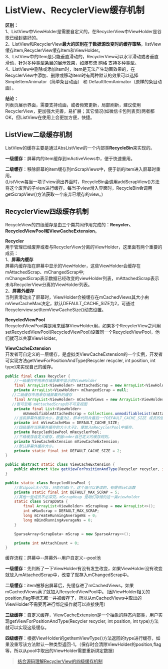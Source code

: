 # ListView、RecyclerView缓存机制

**区别：**  
1、ListView中ViewHolder是需要自定义的，在RecyclerView中ViewHolder是谷歌已经封装好的。   
2、ListView和RecyclerView**最大的区别在于数据源改变时的缓存策略**，listView缓存Item,RecyclerView缓存Item和ViewHolder。  
3、ListView中的Item是只能垂直滑动的，RecyclerView可以水平滑动或者垂直滑动，针对多种类型条目的展示效果，如瀑布流 网格 支持多种类型。  
4、ListView中删除或添加item时，item是无法产生动画效果的，在RecyclerView中添加、删除或移动item时有两种默认的效果可以选择SimpleItemAnimator（简单条目动画） 和 DefaultItemAnimator（原样的条目动画）。

**结论：**  
列表页展示界面，需要支持动画，或者频繁更新，局部刷新，建议使用RecyclerView，更加强大完善，易扩展；其它情况(如微信卡包列表页)两者都OK，但ListView在使用上会更加方便，快捷。

## ListView二级缓存机制
ListView的缓存主要是通过AbsListView的一个内部类**RecycleBin**来实现的。  

**一级缓存**：屏幕内的item缓存到mActiveViews中，便于快速重用。

**二级缓存**：移除屏幕的item缓存到mScrapViews中，便于新的item进入屏幕时重用。  
(ListView每当一项子view滑出界面时，RecycleBin会调用addScrapView()方法将这个废弃的子view进行缓存。每当子view滑入界面时，RecycleBin会调用getScrapView()方法获取一个废弃已缓存的view。)

## RecyclerView四级缓存机制
RecycleView的四级缓存是由三个类共同作用完成的：**Recycler、RecycledViewPool和ViewCacheExtension**。  

**Recycler**  
用于管理已经废弃或者与RecyclerView分离的ViewHolder，这里面有两个重要的成员：  
1、**屏幕内缓存**  
<span>屏幕内缓存指在屏幕中显示的ViewHolder，这些ViewHolder会缓存在mAttachedScrap、mChangedScrap中;<br>
mChangedScrap表示数据已经改变的viewHolder列表，mAttachedScrap表示未与RecyclerView分离的ViewHolder列表。</span>  
2、**屏幕外缓存**  
<span>当列表滑动出了屏幕时，ViewHolder会被缓存在mCachedViews其大小由mViewCacheMax决定，默认DEFAULT_CACHE_SIZE为2，可通过Recyclerview.setItemViewCacheSize()动态设置。</span>

**RecycledViewPool**  
RecycledViewPool类是用来缓存ViewHolder用，如果多个RecyclerView之间用setRecycledViewPool(RecycledViewPool)设置同一个RecycledViewPool，他们就可以共享ViewHolder。

**ViewCacheExtension**  
开发者可自定义的一层缓存，是虚拟类ViewCacheExtension的一个实例，开发者可实现方法getViewForPositionAndType(Recycler recycler, int position, int type)来实现自己的缓存。

```java
public final class Recycler {
    //一级缓存中用来存储屏幕中显示的ViewHolder
    final ArrayList<ViewHolder> mAttachedScrap = new ArrayList<ViewHolder>();
    private ArrayList<ViewHolder> mChangedScrap = null;
   //二级缓存中用来存储屏幕外的缓存
    final ArrayList<ViewHolder> mCachedViews = new ArrayList<ViewHolder>();
   //暂可忽略 mAttachedScrap的不可变视图
    private final List<ViewHolder>
        mUnmodifiableAttachedScrap = Collections.unmodifiableList(mAttachedScrap);
    //当前屏幕外缓存大小，数量为2，即本代码片最后一个DEFAULT_CACHE_SIZE 成员的值，可变。
    private int mViewCacheMax = DEFAULT_CACHE_SIZE;
    //四级缓存当屏幕外缓存的大小大于2，便放入mRecyclerPool中缓存。
    private RecycledViewPool mRecyclerPool;
    //三级缓存自定义缓存，根据coder自己定义的缓存规则。
    private ViewCacheExtension mViewCacheExtension;
    //默认屏幕外缓存大小。
    private static final int DEFAULT_CACHE_SIZE = 2;
}

public abstract static class ViewCacheExtension {
    public abstract View getViewForPositionAndType(Recycler recycler, int position, int type);
}

public static class RecycledViewPool {
    //默认pool大小为5，只能存储5个，这个值可以更改的，有提供set函数
    private static final int DEFAULT_MAX_SCRAP = 5;
    //其他一些成员不必深究，mScrapHeap 是咱们存储的这一类viewholder
    static class ScrapData {
        final ArrayList<ViewHolder> mScrapHeap = new ArrayList<>();
        int mMaxScrap = DEFAULT_MAX_SCRAP;
        long mCreateRunningAverageNs = 0;
        long mBindRunningAverageNs = 0;
    }

    SparseArray<ScrapData> mScrap = new SparseArray<>();

    private int mAttachCount = 0;
}

```

缓存流程：屏幕中--屏幕外--用户自定义--pool池

**一级缓存**：先判断了一下ViewHolder有没有发生改变，如果ViewHolder没有改变就放入mAttachedScrap中，改变了就存入mChangedScrap中。

**二级缓存**：item被移出屏幕后，先缓存进了mCachedViews，如果mCachedViews满了就加入RecycledViewPool中。（因ViewHolder相关的position,flag等标志都一并被缓存了，所以从mCachedViews中取出的ViewHolder不需要再进行绑定操作就可以直接使用）  

**三级缓存**：自定义缓存，ViewCacheExtension是一个抽象的静态内部类，用户实现getViewForPositionAndType(Recycler recycler, int position, int type)方法就可以实现这级缓存。

**四级缓存**：根据ViewHolder的getItemViewType()方法返回的type进行缓存，如果没重写该方法默认一种类型返回-1。（保存时会清除ViewHolder的position,flag等，所以从pool中取出的ViewHolder需要重新绑定数据）

> [结合源码理解RecyclerView的四级缓存机制](https://blog.csdn.net/HJsir/article/details/81485653)